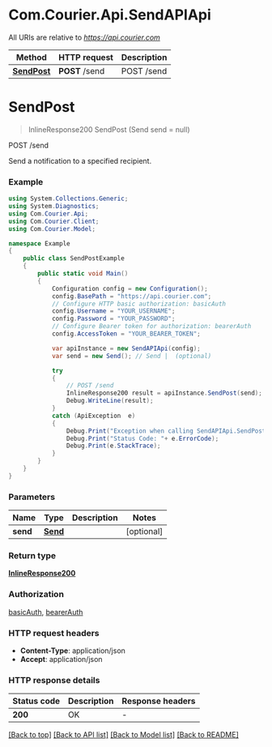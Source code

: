 # Com.Courier.Api.SendAPIApi

All URIs are relative to *https://api.courier.com*

Method | HTTP request | Description
------------- | ------------- | -------------
[**SendPost**](SendAPIApi.md#sendpost) | **POST** /send | POST /send


<a name="sendpost"></a>
# **SendPost**
> InlineResponse200 SendPost (Send send = null)

POST /send

Send a notification to a specified recipient.

### Example
```csharp
using System.Collections.Generic;
using System.Diagnostics;
using Com.Courier.Api;
using Com.Courier.Client;
using Com.Courier.Model;

namespace Example
{
    public class SendPostExample
    {
        public static void Main()
        {
            Configuration config = new Configuration();
            config.BasePath = "https://api.courier.com";
            // Configure HTTP basic authorization: basicAuth
            config.Username = "YOUR_USERNAME";
            config.Password = "YOUR_PASSWORD";
            // Configure Bearer token for authorization: bearerAuth
            config.AccessToken = "YOUR_BEARER_TOKEN";

            var apiInstance = new SendAPIApi(config);
            var send = new Send(); // Send |  (optional) 

            try
            {
                // POST /send
                InlineResponse200 result = apiInstance.SendPost(send);
                Debug.WriteLine(result);
            }
            catch (ApiException  e)
            {
                Debug.Print("Exception when calling SendAPIApi.SendPost: " + e.Message );
                Debug.Print("Status Code: "+ e.ErrorCode);
                Debug.Print(e.StackTrace);
            }
        }
    }
}
```

### Parameters

Name | Type | Description  | Notes
------------- | ------------- | ------------- | -------------
 **send** | [**Send**](Send.md)|  | [optional] 

### Return type

[**InlineResponse200**](InlineResponse200.md)

### Authorization

[basicAuth](../README.md#basicAuth), [bearerAuth](../README.md#bearerAuth)

### HTTP request headers

 - **Content-Type**: application/json
 - **Accept**: application/json


### HTTP response details
| Status code | Description | Response headers |
|-------------|-------------|------------------|
| **200** | OK |  -  |

[[Back to top]](#) [[Back to API list]](../README.md#documentation-for-api-endpoints) [[Back to Model list]](../README.md#documentation-for-models) [[Back to README]](../README.md)

